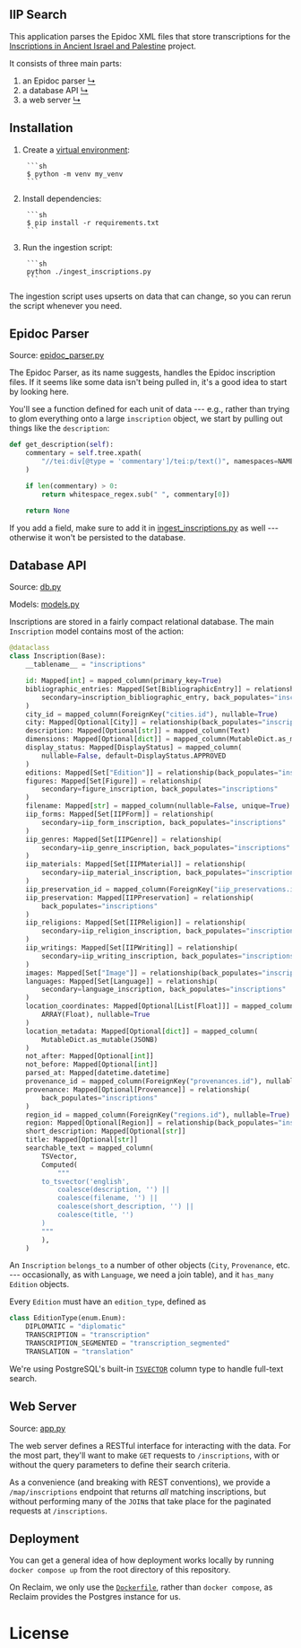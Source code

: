 IIP Search
------

This application parses the Epidoc XML files that store transcriptions for the [Inscriptions in Ancient Israel and Palestine](https://www.inscriptionsisraelpalestine.org/) project.

It consists of three main parts:

1. an Epidoc parser [↳](#epidoc-parser)
2. a database API [↳](#database-api)
3. a web server [↳](#web-server)

## Installation

1. Create a [virtual environment](https://docs.python.org/3/library/venv.html):

        ```sh
        $ python -m venv my_venv
        ```

2. Install dependencies:

        ```sh
        $ pip install -r requirements.txt
        ```

3. Run the ingestion script:

        ```sh
        python ./ingest_inscriptions.py
        ```

The ingestion script uses upserts on data that can change, so you can rerun the script whenever you need.

## Epidoc Parser

Source: [epidoc_parser.py](epidoc_parser.py)

The Epidoc Parser, as its name suggests, handles the Epidoc inscription files. If it seems like some data isn't being pulled in, it's a good idea to start by looking here.

You'll see a function defined for each unit of data --- e.g., rather than trying to glom everything onto a large `inscription` object, we start by pulling out things like the `description`:

```python
def get_description(self):
    commentary = self.tree.xpath(
        "//tei:div[@type = 'commentary']/tei:p/text()", namespaces=NAMESPACES
    )

    if len(commentary) > 0:
        return whitespace_regex.sub(" ", commentary[0])

    return None
```

If you add a field, make sure to add it in [ingest_inscriptions.py](ingest_inscriptions.py) as well --- otherwise it won't be persisted to the database.

## Database API

Source: [db.py](iip_search/db.py)

Models: [models.py](iip_search/models.py)

Inscriptions are stored in a fairly compact relational database. The main `Inscription` model contains most of the action:

```python
@dataclass
class Inscription(Base):
    __tablename__ = "inscriptions"

    id: Mapped[int] = mapped_column(primary_key=True)
    bibliographic_entries: Mapped[Set[BibliographicEntry]] = relationship(
        secondary=inscription_bibliographic_entry, back_populates="inscriptions"
    )
    city_id = mapped_column(ForeignKey("cities.id"), nullable=True)
    city: Mapped[Optional[City]] = relationship(back_populates="inscriptions")
    description: Mapped[Optional[str]] = mapped_column(Text)
    dimensions: Mapped[Optional[dict]] = mapped_column(MutableDict.as_mutable(JSONB))
    display_status: Mapped[DisplayStatus] = mapped_column(
        nullable=False, default=DisplayStatus.APPROVED
    )
    editions: Mapped[Set["Edition"]] = relationship(back_populates="inscription")
    figures: Mapped[Set[Figure]] = relationship(
        secondary=figure_inscription, back_populates="inscriptions"
    )
    filename: Mapped[str] = mapped_column(nullable=False, unique=True)
    iip_forms: Mapped[Set[IIPForm]] = relationship(
        secondary=iip_form_inscription, back_populates="inscriptions"
    )
    iip_genres: Mapped[Set[IIPGenre]] = relationship(
        secondary=iip_genre_inscription, back_populates="inscriptions"
    )
    iip_materials: Mapped[Set[IIPMaterial]] = relationship(
        secondary=iip_material_inscription, back_populates="inscriptions"
    )
    iip_preservation_id = mapped_column(ForeignKey("iip_preservations.id"))
    iip_preservation: Mapped[IIPPreservation] = relationship(
        back_populates="inscriptions"
    )
    iip_religions: Mapped[Set[IIPReligion]] = relationship(
        secondary=iip_religion_inscription, back_populates="inscriptions"
    )
    iip_writings: Mapped[Set[IIPWriting]] = relationship(
        secondary=iip_writing_inscription, back_populates="inscriptions"
    )
    images: Mapped[Set["Image"]] = relationship(back_populates="inscription")
    languages: Mapped[Set[Language]] = relationship(
        secondary=language_inscription, back_populates="inscriptions"
    )
    location_coordinates: Mapped[Optional[List[Float]]] = mapped_column(
        ARRAY(Float), nullable=True
    )
    location_metadata: Mapped[Optional[dict]] = mapped_column(
        MutableDict.as_mutable(JSONB)
    )
    not_after: Mapped[Optional[int]]
    not_before: Mapped[Optional[int]]
    parsed_at: Mapped[datetime.datetime]
    provenance_id = mapped_column(ForeignKey("provenances.id"), nullable=True)
    provenance: Mapped[Optional[Provenance]] = relationship(
        back_populates="inscriptions"
    )
    region_id = mapped_column(ForeignKey("regions.id"), nullable=True)
    region: Mapped[Optional[Region]] = relationship(back_populates="inscriptions")
    short_description: Mapped[Optional[str]]
    title: Mapped[Optional[str]]
    searchable_text = mapped_column(
        TSVector,
        Computed(
            """
        to_tsvector('english', 
            coalesce(description, '') || 
            coalesce(filename, '') || 
            coalesce(short_description, '') || 
            coalesce(title, '')
        )
        """
        ),
    )
```

An `Inscription` `belongs_to` a number of other objects (`City`, `Provenance`, etc. --- occasionally, as with `Language`, we need a join table), and it `has_many` `Edition` objects.

Every `Edition` must have an `edition_type`, defined as

```python
class EditionType(enum.Enum):
    DIPLOMATIC = "diplomatic"
    TRANSCRIPTION = "transcription"
    TRANSCRIPTION_SEGMENTED = "transcription_segmented"
    TRANSLATION = "translation"
```

We're using PostgreSQL's built-in [`TSVECTOR`](https://www.postgresql.org/docs/current/datatype-textsearch.html) column type to handle full-text search.

## Web Server

Source: [app.py](iip_search/app.py)

The web server defines a RESTful interface for interacting with the data. For the most part, they'll want to make `GET` requests to `/inscriptions`, with or without the query parameters to define their search criteria.

As a convenience (and breaking with REST conventions), we provide a `/map/inscriptions` endpoint that returns _all_ matching inscriptions, but without performing many of the `JOIN`s that take place for the paginated requests at `/inscriptions`.

## Deployment

You can get a general idea of how deployment works locally by running `docker compose up` from the root directory of this repository.

On Reclaim, we only use the [`Dockerfile`](../Dockerfile), rather than `docker compose`, as Reclaim provides the Postgres instance for us.

# License
